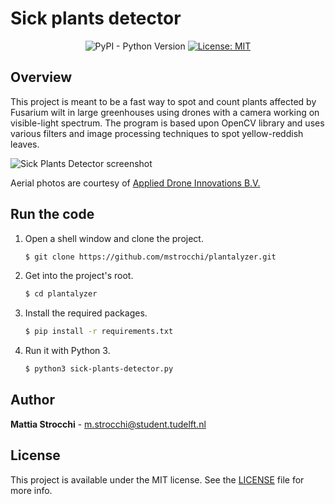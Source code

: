 # Sick plants detector

<div align="center">

![PyPI - Python Version](https://img.shields.io/pypi/pyversions/opencv-python)
[![License: MIT](https://img.shields.io/badge/License-MIT-yellow.svg)](https://opensource.org/licenses/MIT)

</div>

## Overview 

This project is meant to be a fast way to spot and count plants affected by Fusarium wilt in large greenhouses using drones with a camera working on visible-light spectrum. 
The program is based upon OpenCV library and uses various filters and image processing techniques to spot yellow-reddish leaves.

![Sick Plants Detector screenshot](resources/readme/screenshot.png)

Aerial photos are courtesy of [Applied Drone Innovations B.V.](https://applieddroneinnovations.nl/)

## Run the code

1) Open a shell window and clone the project.
    ```bash
    $ git clone https://github.com/mstrocchi/plantalyzer.git
    ```

2) Get into the project's root.
    ```bash
    $ cd plantalyzer
    ``` 

3) Install the required packages.
    ```bash
    $ pip install -r requirements.txt 
    ``` 

4) Run it with Python 3.
    ```bash
    $ python3 sick-plants-detector.py
    ```

## Author

**Mattia Strocchi** - [m.strocchi@student.tudelft.nl](mailto:m.strocchi@student.tudelft.nl) 

## License

This project is available under the MIT license. See the [LICENSE](https://github.com/mstrocchi/plantalyzer/blob/master/LICENSE.md) file for more info.

